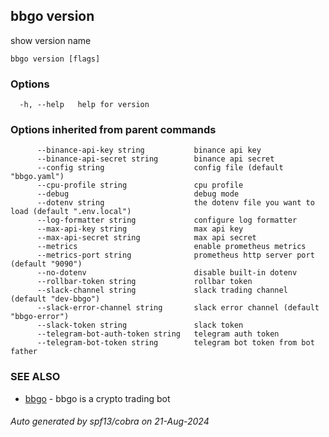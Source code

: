 ## bbgo version

show version name

```
bbgo version [flags]
```

### Options

```
  -h, --help   help for version
```

### Options inherited from parent commands

```
      --binance-api-key string           binance api key
      --binance-api-secret string        binance api secret
      --config string                    config file (default "bbgo.yaml")
      --cpu-profile string               cpu profile
      --debug                            debug mode
      --dotenv string                    the dotenv file you want to load (default ".env.local")
      --log-formatter string             configure log formatter
      --max-api-key string               max api key
      --max-api-secret string            max api secret
      --metrics                          enable prometheus metrics
      --metrics-port string              prometheus http server port (default "9090")
      --no-dotenv                        disable built-in dotenv
      --rollbar-token string             rollbar token
      --slack-channel string             slack trading channel (default "dev-bbgo")
      --slack-error-channel string       slack error channel (default "bbgo-error")
      --slack-token string               slack token
      --telegram-bot-auth-token string   telegram auth token
      --telegram-bot-token string        telegram bot token from bot father
```

### SEE ALSO

* [bbgo](bbgo.md)	 - bbgo is a crypto trading bot

###### Auto generated by spf13/cobra on 21-Aug-2024
